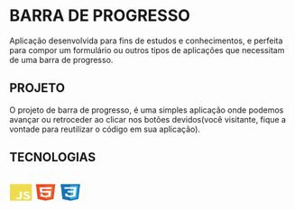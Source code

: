 # BARRA DE PROGRESSO
 Aplicação desenvolvida para fins de estudos e conhecimentos, e perfeita para compor um formulário ou outros tipos de aplicações que necessitam de uma barra de progresso.
 
 
## PROJETO 
O projeto de barra de progresso, é uma simples aplicação onde podemos avançar ou retroceder ao clicar nos botões devidos(você visitante, fique a vontade para reutilizar o código em sua aplicação).
  
## TECNOLOGIAS 
<div style="display: inline_block"><br>
 <img align="center" alt="JS" height="30" width="40" src="https://raw.githubusercontent.com/devicons/devicon/master/icons/javascript/javascript-plain.svg">
 <img align="center" alt="HTML" height="30" width="40" src="https://raw.githubusercontent.com/devicons/devicon/master/icons/html5/html5-original.svg">
 <img align="center" alt="CSS" height="30" width="40" src="https://raw.githubusercontent.com/devicons/devicon/master/icons/css3/css3-original.svg">
</div>